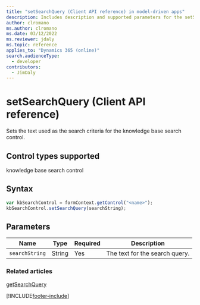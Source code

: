 ```yaml
---
title: "setSearchQuery (Client API reference) in model-driven apps"
description: Includes description and supported parameters for the setSearchQuery method.
author: clromano
ms.author: clromano
ms.date: 03/12/2022
ms.reviewer: jdaly
ms.topic: reference
applies_to: "Dynamics 365 (online)"
search.audienceType: 
  - developer
contributors:
  - JimDaly
---
```

# setSearchQuery (Client API reference)



Sets the text used as the search criteria for the knowledge base search control.

## Control types supported

knowledge base search control

## Syntax

```JavaScript
var kbSearchControl = formContext.getControl("<name>");
kbSearchControl.setSearchQuery(searchString);
```

## Parameters

|Name | Type | Required | Description|
|--|--|--|--|
|`searchString` |String |Yes|The text for the search query.| 

### Related articles

[getSearchQuery](getSearchQuery.md)




[!INCLUDE[footer-include](../../../../../includes/footer-banner.md)]

